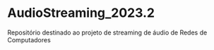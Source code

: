 # AudioStreaming_2023.2
 Repositório destinado ao projeto de streaming de áudio de Redes de Computadores 
